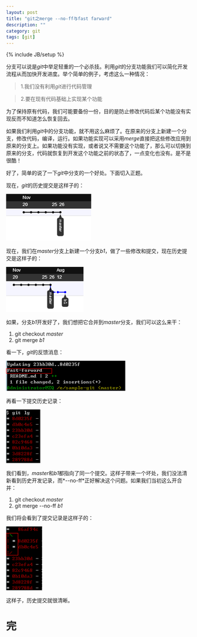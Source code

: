 ```yaml
---
layout: post
title: "git之merge --no-ff与fast farward"
description: ""
category: git
tags: [git]
---
```

{% include JB/setup %}

分支可以说是*git*中举足轻重的一个必杀技。利用*git*的分支功能我们可以简化开发流程从而加快开发进度。举个简单的例子，考虑这么一种情况：    

>1.我们没有利用*git*进行代码管理

>2.要在现有代码基础上实现某个功能  

为了保持原有代码，我们可能要备份一份，目的是防止修改代码后某个功能没有实现反而不知道怎么恢复回去。  

如果我们利用*git*中的分支功能，就不用这么麻烦了。在原来的分支上新建一个分支，修改代码，编译，运行。如果功能实现可以采用*merge*直接把这些修改应用到原来的分支上。如果功能没有实现，或者说又不需要这个功能了，那么可以切换到原来的分支，代码就恢复到开发这个功能之前的状态了，一点变化也没有。是不是很酷！  

好了，简单的说了一下*git*中分支的一个好处。下面切入正题。  

现在，*git*的历史提交是这样子的：  

![git-graph0](/images/git-graph0.png)  

现在，我们在*master*分支上新建一个分支*b1*，做了一些修改和提交，现在历史提交是这样子的：  

![git-graph1](/images/git-graph1.png)  

如果，分支*b1*开发好了，我们想把它合并到*master*分支，我们可以这么来干：  

1. git checkout *master*
2. git merge *b1*  

看一下，*git*的反馈消息：  

![git-graph2](/images/git-graph2.png)  

再看一下提交历史记录：  

![git-graph3](/images/git-graph3.png)  

我们看到，*master*和*b1*都指向了同一个提交。这样子带来一个坏处，我们没法清新看到历史开发记录，而*--no-ff*正好解决这个问题。如果我们当初这么开合并： 

1. git checkout *master*
2. git merge --no-ff *b1*   

我们将会看到了提交记录是这样子的：  

![git-graph4](/images/git-graph4.png)  

这样子，历史提交就很清晰。  

完
=





